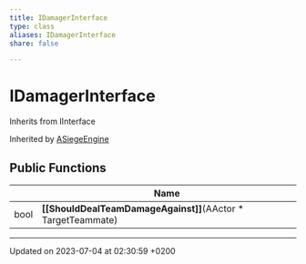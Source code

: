 ```yaml
---
title: IDamagerInterface
type: class
aliases: IDamagerInterface
share: false

---
```


# IDamagerInterface





Inherits from IInterface

Inherited by [ASiegeEngine](/docs/SDK/Source/Classes/classASiegeEngine.md)

## Public Functions

|                | Name           |
| -------------- | -------------- |
| bool | **[[ShouldDealTeamDamageAgainst]]**(AActor * TargetTeammate) |

-------------------------------

Updated on 2023-07-04 at 02:30:59 +0200